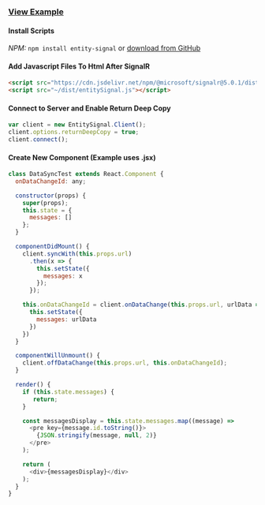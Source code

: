﻿### [View Example](https://entitysignal.com/example/react)


#### Install Scripts
*NPM:* `npm install entity-signal`
or
[download from GitHub](https://github.com/dustout/entitysignal/releases)

#### Add Javascript Files To Html After SignalR
```html
<script src="https://cdn.jsdelivr.net/npm/@microsoft/signalr@5.0.1/dist/browser/signalr.min.js"></script>
<script src="~/dist/entitySignal.js"></script>
```


#### Connect to Server and Enable Return Deep Copy
```javascript
var client = new EntitySignal.Client();
client.options.returnDeepCopy = true;
client.connect();
```

#### Create New Component (Example uses .jsx)
```javascript
class DataSyncTest extends React.Component {
  onDataChangeId: any;

  constructor(props) {
    super(props);
    this.state = {
      messages: []
    };
  }

  componentDidMount() {
    client.syncWith(this.props.url)
      .then(x => {
        this.setState({
          messages: x
        });
      });

    this.onDataChangeId = client.onDataChange(this.props.url, urlData => {
      this.setState({
        messages: urlData
      })
    })
  }

  componentWillUnmount() {
    client.offDataChange(this.props.url, this.onDataChangeId);
  }

  render() {
    if (this.state.messages) {
       return;
    }

    const messagesDisplay = this.state.messages.map((message) =>
      <pre key={message.id.toString()}>
        {JSON.stringify(message, null, 2)}
      </pre>
    );

    return (
      <div>{messagesDisplay}</div>
    );
  }
}
```